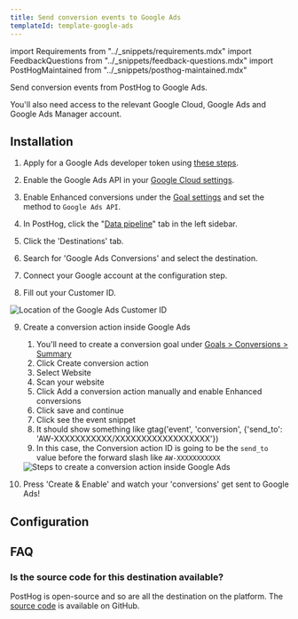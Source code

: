 ```yaml
---
title: Send conversion events to Google Ads
templateId: template-google-ads
---
```


import Requirements from "../_snippets/requirements.mdx"
import FeedbackQuestions from "../_snippets/feedback-questions.mdx"
import PostHogMaintained from "../_snippets/posthog-maintained.mdx"

Send conversion events from PostHog to Google Ads.

<Requirements />

You'll also need access to the relevant Google Cloud, Google Ads and Google Ads Manager account.

## Installation

1. Apply for a Google Ads developer token using [these steps](https://developers.google.com/google-ads/api/docs/get-started/dev-token).

2. Enable the Google Ads API in your [Google Cloud settings](https://console.cloud.google.com/marketplace/product/google/googleads.googleapis.com).

3. Enable Enhanced conversions under the [Goal settings](https://ads.google.com/aw/conversions/customersettings) and set the method to `Google Ads API`.

4. In PostHog, click the "[Data pipeline](https://us.posthog.com/pipeline/overview)" tab in the left sidebar.

5. Click the 'Destinations' tab.

6. Search for 'Google Ads Conversions' and select the destination.

7. Connect your Google account at the configuration step.

8. Fill out your Customer ID.
<img alt="Location of the Google Ads Customer ID" src="https://res.cloudinary.com/dmukukwp6/image/upload/2024_10_31_at_15_15_51_a7a003008c.png"/>

9. Create a conversion action inside Google Ads
   1. You'll need to create a conversion goal under [Goals > Conversions > Summary](https://ads.google.com/aw/conversions)
   2. Click Create conversion action
   3. Select Website
   4. Scan your website
   5. Click Add a conversion action manually and enable Enhanced conversions
   6. Click save and continue
   7. Click see the event snippet
   8. It should show something like gtag('event', 'conversion', {'send_to': 'AW-XXXXXXXXXXX/XXXXXXXXXXXXXXXXXX'})
   9. In this case, the Conversion action ID is going to be the `send_to` value before the forward slash like `AW-XXXXXXXXXXX`
   <img alt="Steps to create a conversion action inside Google Ads" src="https://res.cloudinary.com/dmukukwp6/image/upload/2024_10_30_at_15_04_47_772e736817.gif"/>

10. Press 'Create & Enable' and watch your 'conversions' get sent to Google Ads!

<HideOnCDPIndex>

## Configuration

<TemplateParameters />

## FAQ

### Is the source code for this destination available?

PostHog is open-source and so are all the destination on the platform. The [source code](https://github.com/PostHog/posthog/blob/master/posthog/cdp/templates/google_ads/template_google_ads.py) is available on GitHub.

<PostHogMaintained />

<FeedbackQuestions />

</HideOnCDPIndex>
